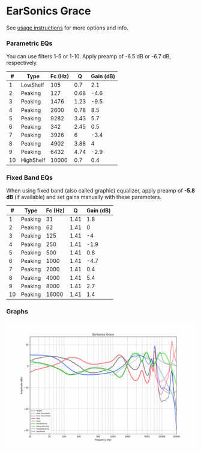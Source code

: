 # EarSonics Grace
See [usage instructions](https://github.com/jaakkopasanen/AutoEq#usage) for more options and info.

### Parametric EQs
You can use filters 1-5 or 1-10. Apply preamp of -6.5 dB or -6.7 dB, respectively.

|   # | Type      |   Fc (Hz) |    Q |   Gain (dB) |
|-----|-----------|-----------|------|-------------|
|   1 | LowShelf  |       105 | 0.7  |         2.1 |
|   2 | Peaking   |       127 | 0.68 |        -4.6 |
|   3 | Peaking   |      1476 | 1.23 |        -9.5 |
|   4 | Peaking   |      2600 | 0.78 |         8.5 |
|   5 | Peaking   |      9282 | 3.43 |         5.7 |
|   6 | Peaking   |       342 | 2.45 |         0.5 |
|   7 | Peaking   |      3926 | 6    |        -3.4 |
|   8 | Peaking   |      4902 | 3.88 |         4   |
|   9 | Peaking   |      6432 | 4.74 |        -2.9 |
|  10 | HighShelf |     10000 | 0.7  |         0.4 |

### Fixed Band EQs
When using fixed band (also called graphic) equalizer, apply preamp of **-5.8 dB** (if available) and set gains manually with these parameters.

|   # | Type    |   Fc (Hz) |    Q |   Gain (dB) |
|-----|---------|-----------|------|-------------|
|   1 | Peaking |        31 | 1.41 |         1.8 |
|   2 | Peaking |        62 | 1.41 |         0   |
|   3 | Peaking |       125 | 1.41 |        -4   |
|   4 | Peaking |       250 | 1.41 |        -1.9 |
|   5 | Peaking |       500 | 1.41 |         0.8 |
|   6 | Peaking |      1000 | 1.41 |        -4.7 |
|   7 | Peaking |      2000 | 1.41 |         0.4 |
|   8 | Peaking |      4000 | 1.41 |         5.4 |
|   9 | Peaking |      8000 | 1.41 |         2.7 |
|  10 | Peaking |     16000 | 1.41 |         1.4 |

### Graphs
![](./EarSonics%20Grace.png)
